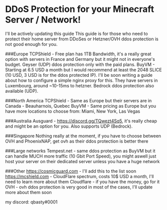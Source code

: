 # DDoS Protection for your Minecraft Server / Network!

I'll be actively updating this guide
This guide is for those who need to protect their home server from DDoSes or Hetzner/OVH ddos protection is not good enough for you.

###Europe
TCPShield - Free plan has 1TB Bandwidth, it's a really great option with servers in France and Germany but it might not in everyone's budget. Geyser (UDP) ddos protection only with the paid plans.
BuyVM - Starting at 6.5 USD a month but I would recommend at least the 2048 SLICE (10 USD, 3 USD is for the ddos protected IP). I'll be soon writing a guide about how to configure a simple nginx proxy for this. They have servers in Luxembourg, around ~10-15ms to hetzner. Bedrock ddos protection also available (UDP).

###North America
TCPShield - Same as Europe but their servers are in Canada - Beauharnois, Quebec
BuyVM - Same pricing as Europe but you have more locations to choose from: Miami, New York, Las Vegas

###Australia
Ausguard - https://discord.gg/TQwezt4Sq5, it's really cheap and might be an option for you. Also supports UDP (Bedrock).

###Singapore
Nothing really at the moment, if you have to choose between OVH and PhoenixNAP, get ovh as their ddos protection is better there

###Large networks
Tempest.net - same ddos protection as BuyVM but it can handle MUCH more traffic (10 Gbit Port Speed), you might aswell just host your server on their dedicated server unless you have a huge network

###Other
https://cosmicguard.com - I'll add this to the list soon
https://mcshield.com - CloudFlare spectrum, costs 10$ USD a month, I'll need to learn more about them
Cloudflare - if you have the money, go for it
OVH - ovh ddos protection is very good in most of the cases, I'll update more about them soon

my discord: qbasty#0001
